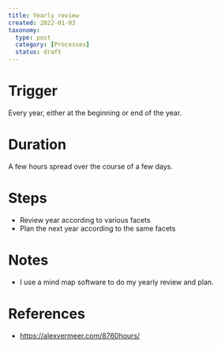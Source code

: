 ```yaml
---
title: Yearly review
created: 2022-01-03
taxonomy:
  type: post
  category: [Processes]
  status: draft
---
```


# Trigger
Every year, either at the beginning or end of the year.

# Duration
A few hours spread over the course of a few days.

# Steps
* Review year according to various facets
* Plan the next year according to the same facets

# Notes
* I use a mind map software to do my yearly review and plan.

# References
* https://alexvermeer.com/8760hours/
